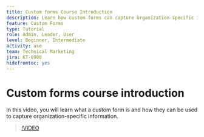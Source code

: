 ```yaml
---
title: Custom forms Course Introduction
description: Learn how custom forms can capture organization-specific information.
feature: Custom Forms
type: Tutorial
role: Admin, Leader, User
level: Beginner, Intermediate
activity: use
team: Technical Marketing
jira: KT-8908
hidefromtoc: yes
---
```

# Custom forms course introduction

In this video, you will learn what a custom form is and how they can be used to capture organization-specific information.

>[!VIDEO](https://video.tv.adobe.com/v/335171/?quality=12&learn=on)
